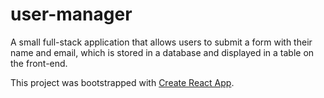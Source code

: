 # user-manager
A small full-stack application that allows users to submit a form with their name and email, which is stored in a database and displayed in a table on the front-end.

This project was bootstrapped with [Create React App](https://github.com/facebook/create-react-app).
